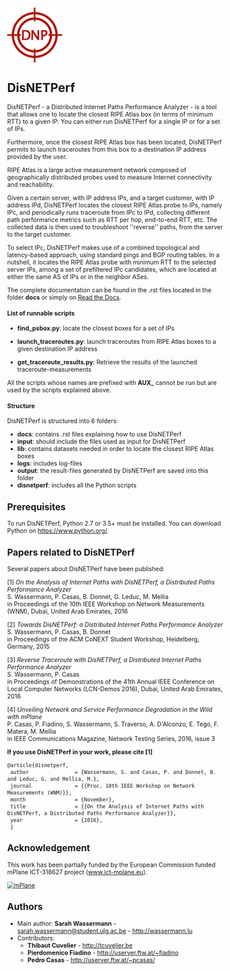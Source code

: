 ![DisNETPerf](https://raw.githubusercontent.com/SAWassermann/DisNETPerf/master/DNP_128.png)

DisNETPerf
==============
DisNETPerf - a Distributed Internet Paths Performance Analyzer - is a tool that allows one to locate the closest RIPE Atlas box (in terms of minimum RTT) to a given IP. You can either run DisNETPerf for a single IP or for a set of IPs.

Furthermore, once the closest RIPE Atlas box has been located, DisNETPerf permits to launch traceroutes from this box to a destination IP address provided by the user.

RIPE Atlas is a large active measurement network composed of geographically distributed probes used to measure Internet connectivity and reachability.

Given a certain server, with IP address IPs, and a target customer, with IP address IPd, DisNETPerf locates the closest RIPE Atlas probe to IPs, namely IPc, and periodically runs traceroute from IPc to IPd, collecting different path performance metrics such as RTT per hop, end-to-end RTT, etc. The collected data is then used to troubleshoot ''reverse'' paths, from the server to the target customer.

To select IPc, DisNETPerf makes use of a combined topological and latency-based approach, using standard pings and BGP routing tables. In a nutshell, it locates the RIPE Atlas probe with minimum RTT to the selected server IPs, among a set of prefiltered IPc candidates, which are located at either the same AS of IPs or in the neighbor ASes.

The complete documentation can be found in the .rst files located in the folder **docs** or simply on [Read the Docs](http://disnetperf.readthedocs.io/en/latest/index.html).
#### List of runnable scripts

- **find_psbox.py**: locate the closest boxes for a set of IPs
 
- **launch_traceroutes.py**: launch traceroutes from RIPE Atlas boxes to a given destination IP address

- **get_traceroute_results.py**: Retrieve the results of the launched traceroute-measurements

All the scripts whose names are prefixed with **AUX_** cannot be run but are used by the scripts explained above.

#### Structure

DisNETPerf is structured into 6 folders:
- **docs**: contains .rst files explaining how to use DisNETPerf
- **input**: should include the files used as input for DisNETPerf
- **lib**: contains datasets needed in order to locate the closest RIPE Atlas boxes
- **logs**: includes log-files
- **output**: the result-files generated by DisNETPerf are saved into this folder
- **disnetperf**: includes all the Python scripts

Prerequisites
-------------
To run DisNETPerf, Python 2.7 or 3.5+ must be installed. You can download Python on <https://www.python.org/>.


Papers related to DisNETPerf
----------------------------
Several papers about DisNETPerf have been published:

[1] *On the Analysis of Internet Paths with DisNETPerf, a Distributed Paths Performance Analyzer*   
S. Wassermann, P. Casas, B. Donnet, G. Leduc, M. Mellia   
in Proceedings of the 10th IEEE Workshop on Network Measurements (WNM), Dubai, United Arab Emirates, 2016

[2] *Towards DisNETPerf: a Distributed Internet Paths Performance Analyzer*   
S. Wassermann, P. Casas, B. Donnet   
in Proceedings of the ACM CoNEXT Student Workshop, Heidelberg, Germany, 2015

[3] *Reverse Traceroute with DisNETPerf, a Distributed Internet Paths Performance Analyzer*   
S. Wassermann, P. Casas   
in Proceedings of Demonstrations of the 41th Annual IEEE Conference on Local Computer Networks (LCN-Demos 2016), Dubai, United Arab Emirates, 2016

[4] *Unveiling Network and Service Performance Degradation in the Wild with mPlane*   
P. Casas, P. Fiadino, S. Wassermann, S. Traverso, A. D'Alconzo, E. Tego, F. Matera, M. Mellia   
in IEEE Communications Magazine, Network Testing Series, 2016, issue 3

**If you use DisNETPerf in your work, please cite [1]** 

```
@article{disnetperf,
 author               = {Wassermann, S. and Casas, P. and Donnet, B. and Leduc, G. and Mellia, M.}, 
 journal              = {{Proc. 10th IEEE Workshop on Network Measurements (WNM)}}, 
 month                = {November}, 
 title                = {{On the Analysis of Internet Paths with DisNETPerf, a Distributed Paths Performance Analyzer}}, 
 year                 = {2016}, 
 }
 ```

Acknowledgement
---------------

This work has been partially funded by the European Commission 
funded mPlane ICT-318627 project (www.ict-mplane.eu).

[![mPlane](http://www.ict-mplane.eu/sites/default/files//public/mplane_final_256x_0.png)](http://www.ict-mplane.eu/)

Authors
-------

* Main author: **Sarah Wassermann** -  <sarah.wassermann@student.ulg.ac.be> - <http://wassermann.lu>
* Contributors:
    * **Thibaut Cuvelier** - <http://tcuvelier.be>
    * **Pierdomenico Fiadino** - <http://userver.ftw.at/~fiadino>
    * **Pedro Casas** - <http://userver.ftw.at/~pcasas/>
